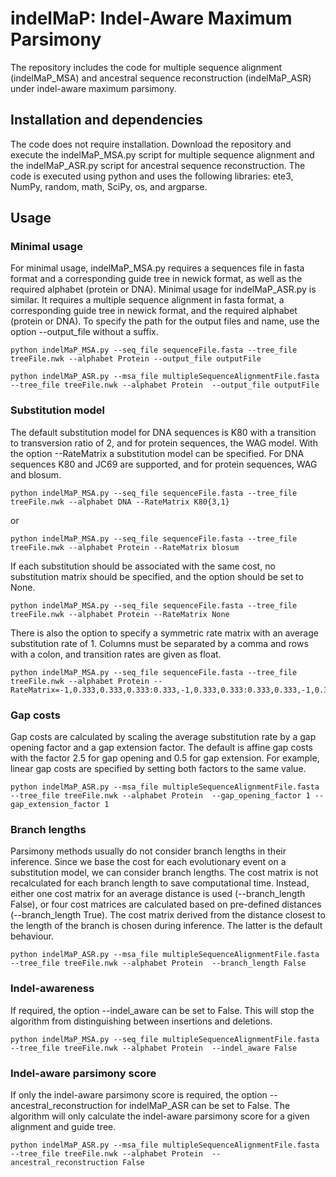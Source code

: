 # indelMaP: Indel-Aware Maximum Parsimony

The repository includes the code for multiple sequence alignment (indelMaP_MSA) and ancestral sequence reconstruction (indelMaP_ASR) under indel-aware maximum parsimony. 

## Installation and dependencies
The code does not require installation. Download the repository and execute the indelMaP_MSA.py script for multiple sequence alignment and the indelMaP_ASR.py script for ancestral sequence reconstruction. The code is executed using python and uses the following libraries: ete3, NumPy, random, math, SciPy, os, and argparse. 

## Usage

### Minimal usage
For minimal usage, indelMaP_MSA.py requires a sequences file in fasta format and a corresponding guide tree in newick format, as well as the required alphabet (protein or DNA). Minimal usage for indelMaP_ASR.py is similar. It requires a multiple sequence alignment in fasta format, a corresponding guide tree in newick format, and the required alphabet (protein or DNA). To specify the path for the output files and name, use the option --output_file without a suffix.

```
python indelMaP_MSA.py --seq_file sequenceFile.fasta --tree_file treeFile.nwk --alphabet Protein --output_file outputFile
```

```
python indelMaP_ASR.py --msa_file multipleSequenceAlignmentFile.fasta --tree_file treeFile.nwk --alphabet Protein  --output_file outputFile 
```
### Substitution model
The default substitution model for DNA sequences is K80 with a transition to transversion ratio of 2, and for protein sequences, the WAG model. With the option --RateMatrix a substitution model can be specified. For DNA sequences K80 and JC69 are supported, and for protein sequences, WAG and blosum. 
```
python indelMaP_MSA.py --seq_file sequenceFile.fasta --tree_file treeFile.nwk --alphabet DNA --RateMatrix K80{3,1}
```
or
```
python indelMaP_MSA.py --seq_file sequenceFile.fasta --tree_file treeFile.nwk --alphabet Protein --RateMatrix blosum
```
If each substitution should be associated with the same cost, no substitution matrix should be specified, and the option should be set to None.
```
python indelMaP_MSA.py --seq_file sequenceFile.fasta --tree_file treeFile.nwk --alphabet Protein --RateMatrix None
```
There is also the option to specify a symmetric rate matrix with an average substitution rate of 1. Columns must be separated by a comma and rows with a colon, and transition rates are given as float. 
```
python indelMaP_MSA.py --seq_file sequenceFile.fasta --tree_file treeFile.nwk --alphabet Protein --RateMatrix=-1,0.333,0.333,0.333:0.333,-1,0.333,0.333:0.333,0.333,-1,0.333:0.333,0.333,0.333,-1
```

### Gap costs
Gap costs are calculated by scaling the average substitution rate by a gap opening factor and a gap extension factor. The default is affine gap costs with the factor 2.5 for gap opening and 0.5 for gap extension. 
For example, linear gap costs are specified by setting both factors to the same value.
```
python indelMaP_ASR.py --msa_file multipleSequenceAlignmentFile.fasta --tree_file treeFile.nwk --alphabet Protein  --gap_opening_factor 1 --gap_extension_factor 1 
```

### Branch lengths
Parsimony methods usually do not consider branch lengths in their inference. Since we base the cost for each evolutionary event on a substitution model, we can consider branch lengths. The cost matrix is not recalculated for each branch length to save computational time. Instead, either one cost matrix for an average distance is used (--branch_length False), or four cost matrices are calculated based on pre-defined distances (--branch_length True). The cost matrix derived from the distance closest to the length of the branch is chosen during inference. The latter is the default behaviour. 
```
python indelMaP_ASR.py --msa_file multipleSequenceAlignmentFile.fasta --tree_file treeFile.nwk --alphabet Protein  --branch_length False
```

### Indel-awareness
If required, the option --indel_aware can be set to False. This will stop the algorithm from distinguishing between insertions and deletions. 
```
python indelMaP_MSA.py --seq_file multipleSequenceAlignmentFile.fasta --tree_file treeFile.nwk --alphabet Protein  --indel_aware False
```

### Indel-aware parsimony score
If only the indel-aware parsimony score is required, the option --ancestral_reconstruction for indelMaP_ASR can be set to False. The algorithm will only calculate the indel-aware parsimony score for a given alignment and guide tree. 
```
python indelMaP_ASR.py --msa_file multipleSequenceAlignmentFile.fasta --tree_file treeFile.nwk --alphabet Protein  --ancestral_reconstruction False
```
